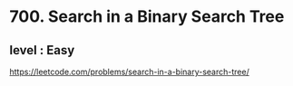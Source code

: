 # 700. Search in a Binary Search Tree
## level : Easy
https://leetcode.com/problems/search-in-a-binary-search-tree/
